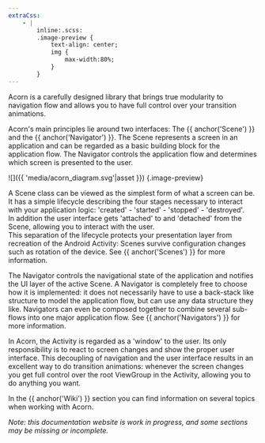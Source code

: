 ```yaml
---
extraCss:
    - |
        inline:.scss:
        .image-preview {
            text-align: center; 
            img {
                max-width:80%;
            }    
        }
---
```


Acorn is a carefully designed library that brings true modularity to 
navigation flow and allows you to have full control over your transition
animations.

Acorn's main principles lie around two interfaces: The 
{{ anchor('Scene') }} and the {{ anchor('Navigator') }}.
The Scene represents a screen in an application and can be regarded 
as a basic building block for the application flow.
The Navigator controls the application flow and determines which screen
is presented to the user.

![]({{ 'media/acorn_diagram.svg'|asset }})
{.image-preview}

A Scene class can be viewed as the simplest form of what a screen can be.
It has a simple lifecycle describing the four stages necessary to interact with
your application logic: 'created' - 'started' - 'stopped' - 'destroyed'.  
In addition the user interface gets 'attached' to and 'detached' from the Scene, allowing
you to interact with the user.  
This separation of the lifecycle protects your presentation layer from
recreation of the Android Activity: Scenes survive configuration changes such
as rotation of the device.
See {{ anchor('Scenes') }} for more information.

The Navigator controls the navigational state of the application and notifies the
UI layer of the active Scene.
A Navigator is completely free to choose how it is implemented: it does not 
necessarily have to use a back-stack like structure to model the application 
flow, but can use any data structure they like.
Navigators can even be composed together to combine several sub-flows into one 
major application flow.
See {{ anchor('Navigators') }} for more information.

In Acorn, the Activity is regarded as a 'window' to the user.
Its only responsibility is to react to screen changes and show the proper
user interface. 
This decoupling of navigation and the user interface results in an excellent
way to do transition animations: whenever the screen changes you get full
control over the root ViewGroup in the Activity, allowing you to do anything
you want.

In the {{ anchor('Wiki') }} section you can find information on several topics 
when working with Acorn.

_Note: this documentation website is work in progress, and some sections may be
missing or incomplete._

